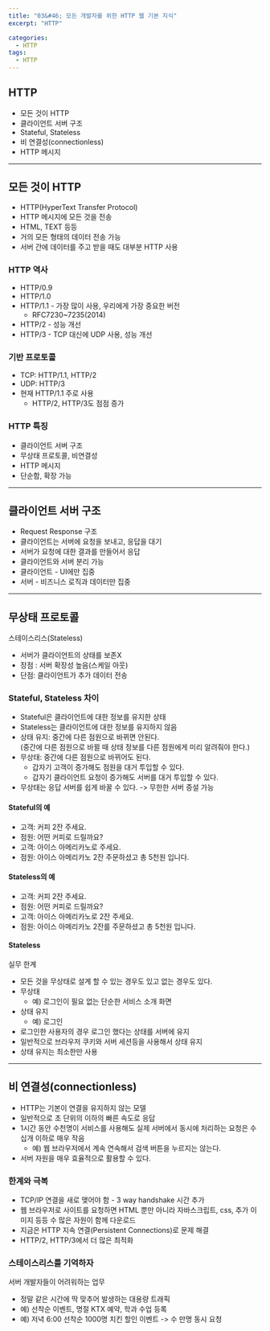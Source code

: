 ```yaml
---
title: "03&#46; 모든 개발자를 위한 HTTP 웹 기본 지식"
excerpt: "HTTP"

categories:
  - HTTP
tags:
  - HTTP
---
```


## HTTP
- 모든 것이 HTTP
- 클라이언트 서버 구조
- Stateful, Stateless
- 비 연결성(connectionless)
- HTTP 메시지

---

## 모든 것이 HTTP
- HTTP(HyperText Transfer Protocol)
- HTTP 메시지에 모든 것을 전송
- HTML, TEXT 등등
- 거의 모든 형태의 데이터 전송 가능
- 서버 간에 데이터를 주고 받을 때도 대부분 HTTP 사용

### HTTP 역사
- HTTP/0.9
- HTTP/1.0
- HTTP/1.1 - 가장 많이 사용, 우리에게 가장 중요한 버전
  - RFC7230~7235(2014)
- HTTP/2 - 성능 개선
- HTTP/3 - TCP 대신에 UDP 사용, 성능 개선

### 기반 프로토콜
- TCP: HTTP/1.1, HTTP/2
- UDP: HTTP/3
- 현재 HTTP/1.1  주로 사용
  - HTTP/2, HTTP/3도 점점 증가

### HTTP 특징
- 클라이언트 서버 구조
- 무상태 프로토콜, 비연결성
- HTTP 메시지
- 단순함, 확장 가능

---

## 클라이언트 서버 구조
- Request Response 구조
- 클라이언트는 서버에 요청을 보내고, 응답을 대기
- 서버가 요청에 대한 결과를 만들어서 응답
- 클라이언트와 서버 분리 가능
- 클라이언트 - UI에만 집중
- 서버 - 비즈니스 로직과 데이터만 집중

---

## 무상태 프로토콜
스테이스리스(Stateless)
- 서버가 클라이언트의 상태를 보존X
- 장점 : 서버 확장성 높음(스케일 아웃)
- 단점: 클라이언트가 추가 데이터 전송

### Stateful, Stateless 차이
- Stateful은 클라이언트에 대한 정보를 유지한 상태
- Stateless는 클라이언트에 대한 정보를 유지하지 않음
- 상태 유지: 중간에 다른 점원으로 바뀌면 안된다.  
(중간에 다른 점원으로 바뀔 때 상태 정보를 다른 점원에게 미리 알려줘야 한다.)
- 무상태: 중간에 다른 점원으로 바뀌어도 된다.
  - 갑자기 고객이 증가해도 점원을 대거 투입할 수 있다.
  - 갑자기 클라이언트 요청이 증가해도 서버를 대거 투입할 수 있다.
- 무상태는 응답 서버를 쉽게 바꿀 수 있다. -> 무한한 서버 증설 가능

#### Stateful의 예
- 고객: 커피 2잔 주세요.
- 점원: 어떤 커피로 드릴까요?
- 고객: 아이스 아메리카노로 주세요.
- 점원: 아이스 아메리카노 2잔 주문하셨고 총 5천원 입니다.

#### Stateless의 예
- 고객: 커피 2잔 주세요.
- 점원: 어떤 커피로 드릴까요?
- 고객: 아이스 아메리카노로 2잔 주세요.
- 점원: 아이스 아메리카노 2잔를 주문하셨고 총 5천원 입니다.

#### Stateless
실무 한계
- 모든 것을 무상태로 설계 할 수 있는 경우도 있고 없는 경우도 있다.
- 무상태
  - 예) 로그인이 필요 없는 단순한 서비스 소개 화면
- 상태 유지
  - 예) 로그인
- 로그인한 사용자의 경우 로그인 했다는 상태를 서버에 유지
- 일반적으로 브라우저 쿠키와 서버 세션등을 사용해서 상태 유지
- 상태 유지는 최소한만 사용

---

## 비 연결성(connectionless)
- HTTP는 기본이 연결을 유지하지 않는 모델
- 일반적으로 초 단위의 이하의 빠른 속도로 응답
- 1시간 동안 수천명이 서비스를 사용해도 실제 서버에서 동시에 처리하는 요청은 수십개 이하로 매우 작음
  - 예) 웹 브라우저에서 계속 연속해서 검색 버튼을 누르지는 않는다.
- 서버 자원을 매우 효율적으로 활용할 수 있다.

### 한계와 극복
- TCP/IP 연결을 새로 맺어야 함 - 3 way handshake 시간 추가
- 웹 브라우저로 사이트를 요청하면 HTML 뿐만 아니라 자바스크립트, css, 추가 이미지 등등 수 많은 자원이 함께 다운로드
- 지금은 HTTP 지속 연결(Persistent Connections)로 문제 해결
- HTTP/2, HTTP/3에서 더 많은 최적화

### 스테이스리스를 기억하자
서버 개발자들이 어려워하는 업무
- 정말 같은 시간에 딱 맞추어 발생하는 대용량 트래픽
- 예) 선착순 이벤트, 명절 KTX 예약, 학과 수업 등록
- 예) 저녁 6:00 선착순 1000명 치킨 할인 이벤트 -> 수 만명 동시 요청

